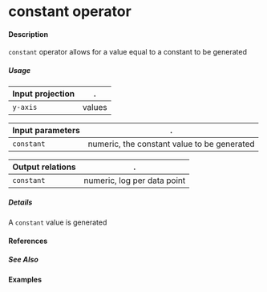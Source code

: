 # constant operator

#### Description
`constant` operator allows for a value equal to a constant to be generated

##### Usage
Input projection|.
---|---
`y-axis` | values

Input parameters|.
---|---
`constant` | numeric, the constant value to be generated

Output relations|.
---|---
`constant`| numeric, log per data point

##### Details
A `constant` value is generated


#### References

##### See Also

#### Examples




 
 
